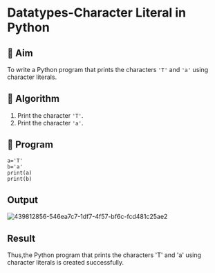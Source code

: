 # Datatypes-Character Literal in Python

## 🎯 Aim
To write a Python program that prints the characters `'T'` and `'a'` using character literals.

## 🧠 Algorithm
1. Print the character `'T'`.
2. Print the character `'a'`.

## 🧾 Program
```
a='T'
b='a'
print(a)
print(b)
```
## Output
![439812856-546ea7c7-1df7-4f57-bf6c-fcd481c25ae2](https://github.com/user-attachments/assets/10b2e9b2-4e09-44d8-96b9-5fa67650cb96)
## Result
Thus,the Python program that prints the characters 'T' and 'a' using character literals is created successfully.
